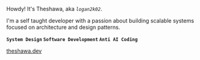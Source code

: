 Howdy! It's Theshawa, aka *`logan2k02`*.

I'm a self taught developer with a passion about building scalable systems focused on architecture and design patterns.

**`System Design` `Software Development` `Anti AI Coding`**

[theshawa.dev](https://theshawa.dev)

